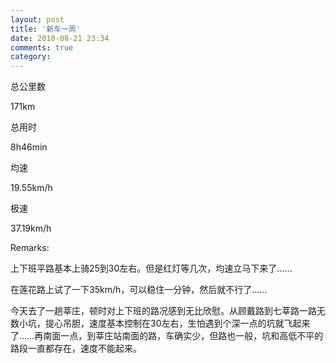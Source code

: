 ```yaml
---
layout: post
title: '新车一周'
date: 2010-08-21 23:34
comments: true
category: 
---
```

    

总公里数

171km

总用时

8h46min

均速

19.55km/h

极速

37.19km/h

  

  

Remarks:

上下班平路基本上骑25到30左右。但是红灯等几次，均速立马下来了……

  

在莲花路上试了一下35km/h，可以稳住一分钟，然后就不行了……

  

今天去了一趟莘庄，顿时对上下班的路况感到无比欣慰。从顾戴路到七莘路一路无数小坑，提心吊胆，速度基本控制在30左右，生怕遇到个深一点的坑就飞起来了……再南面一点，到莘庄站南面的路，车确实少，但路也一般，坑和高低不平的路段一直都存在，速度不能起来。
